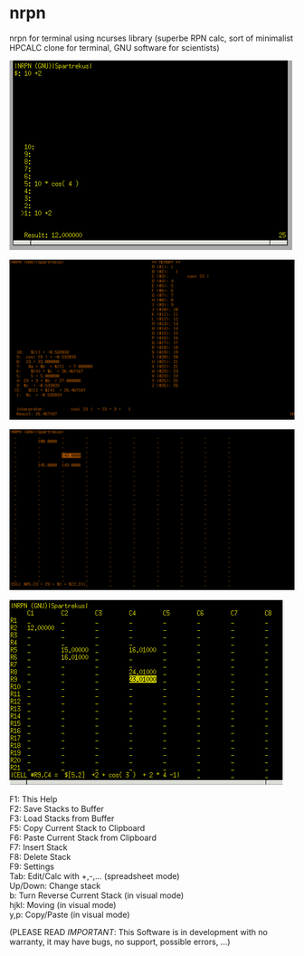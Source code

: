 # nrpn
nrpn for terminal using ncurses library (superbe RPN calc, sort of minimalist HPCALC clone for terminal, GNU software for scientists)


![](https://raw.githubusercontent.com/spartrekus/nrpn/master/nrpn/nrpn.png)

![](https://raw.githubusercontent.com/spartrekus/nrpn/master/nrpn-calls.png)



![](https://raw.githubusercontent.com/spartrekus/nrpn/master/nrpn-spreadsheet.png)

![](https://raw.githubusercontent.com/spartrekus/nrpn/master/nrpn-term.png)


F1: This Help    
F2: Save Stacks to Buffer     
F3: Load Stacks from Buffer     
F5: Copy Current Stack to Clipboard     
F6: Paste Current Stack from Clipboard      
F7: Insert Stack     
F8: Delete Stack     
F9: Settings     
Tab: Edit/Calc with +,-,... (spreadsheet mode)    
Up/Down: Change stack       
b: Turn Reverse Current Stack  (in visual mode)     
hjkl: Moving    (in visual mode)     
y,p: Copy/Paste (in visual mode)       
 
(PLEASE READ *IMPORTANT*: This Software is in development with no warranty, it may have bugs, no support, possible errors, ...)      

